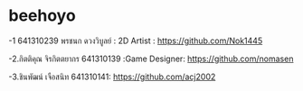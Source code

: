 # beehoyo
-1 641310239 พรชนก ดวงวิบูลย์ : 2D Artist : https://github.com/Nok1445

-2.กิตติคุณ จิรกิตตยากร 641310139 :Game Designer: https://github.com/nomasen

-3.ชินพัฒน์ เจือสนิท 641310141: https://github.com/acj2002
